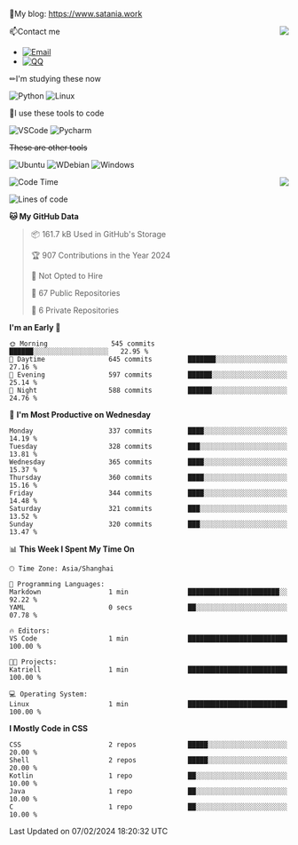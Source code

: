 📰My blog: https://www.satania.work

<img align="right" src="https://github-readme-stats.vercel.app/api/top-langs/?username=Katriell"/>

📫Contact me

* [![Email](https://img.shields.io/badge/Email-Iris@satania.work-1?style=social&logoColor=fff)](mailto:Iris@satania.work)
* [![QQ](https://img.shields.io/badge/QQ-2088839458-1?style=social&logoColor=fff)](tencent://AddContact/?fromId=45&fromSubId=1&subcmd=all&uin=2088839458&website=www.oicqzone.com)

✏I'm studying these now

![Python](https://img.shields.io/badge/-Python-blue?style=flat-square&logo=Python&logoColor=fff)
![Linux](https://img.shields.io/badge/-Linux-black?style=flat-square&logo=Linux&logoColor=fff)

🔨I use these tools to code

![VSCode](https://img.shields.io/badge/-VSCode-blue?style=flat-square&logo=visualstudiocode&logoColor=fff)
![Pycharm](https://img.shields.io/badge/-Pycharm-green?style=flat-square&logo=pycharm&logoColor=fff)

 ~~These are other tools~~

![Ubuntu](https://img.shields.io/badge/-Ubuntu-orange?style=flat-square&logo=Ubuntu&logoColor=fff)
![WDebian](https://img.shields.io/badge/-Debian-blue?style=flat-square&logo=Debian&logoColor=fff)
![Windows](https://img.shields.io/badge/-Windows-blue?style=flat-square&logo=Windows&logoColor=fff)


<img align="right" src="https://github-readme-stats-beta-amber-44.vercel.app/api?username=Katriell&show_icons=true&role=OWNER,ORGANIZATION_MEMBER,COLLABORATOR&locale=zh-my"/>

<!--START_SECTION:waka-->
![Code Time](http://img.shields.io/badge/Code%20Time-21%20mins-blue)

![Lines of code](https://img.shields.io/badge/From%20Hello%20World%20I%27ve%20Written-5.5%20thousand%20lines%20of%20code-blue)

**🐱 My GitHub Data** 

> 📦 161.7 kB Used in GitHub's Storage 
 > 
> 🏆 907 Contributions in the Year 2024
 > 
> 🚫 Not Opted to Hire
 > 
> 📜 67 Public Repositories 
 > 
> 🔑 6 Private Repositories 
 > 
**I'm an Early 🐤** 

```text
🌞 Morning                545 commits         ██████░░░░░░░░░░░░░░░░░░░   22.95 % 
🌆 Daytime                645 commits         ███████░░░░░░░░░░░░░░░░░░   27.16 % 
🌃 Evening                597 commits         ██████░░░░░░░░░░░░░░░░░░░   25.14 % 
🌙 Night                  588 commits         ██████░░░░░░░░░░░░░░░░░░░   24.76 % 
```
📅 **I'm Most Productive on Wednesday** 

```text
Monday                   337 commits         ████░░░░░░░░░░░░░░░░░░░░░   14.19 % 
Tuesday                  328 commits         ███░░░░░░░░░░░░░░░░░░░░░░   13.81 % 
Wednesday                365 commits         ████░░░░░░░░░░░░░░░░░░░░░   15.37 % 
Thursday                 360 commits         ████░░░░░░░░░░░░░░░░░░░░░   15.16 % 
Friday                   344 commits         ████░░░░░░░░░░░░░░░░░░░░░   14.48 % 
Saturday                 321 commits         ███░░░░░░░░░░░░░░░░░░░░░░   13.52 % 
Sunday                   320 commits         ███░░░░░░░░░░░░░░░░░░░░░░   13.47 % 
```


📊 **This Week I Spent My Time On** 

```text
🕑︎ Time Zone: Asia/Shanghai

💬 Programming Languages: 
Markdown                 1 min               ███████████████████████░░   92.22 % 
YAML                     0 secs              ██░░░░░░░░░░░░░░░░░░░░░░░   07.78 % 

🔥 Editors: 
VS Code                  1 min               █████████████████████████   100.00 % 

🐱‍💻 Projects: 
Katriell                 1 min               █████████████████████████   100.00 % 

💻 Operating System: 
Linux                    1 min               █████████████████████████   100.00 % 
```

**I Mostly Code in CSS** 

```text
CSS                      2 repos             █████░░░░░░░░░░░░░░░░░░░░   20.00 % 
Shell                    2 repos             █████░░░░░░░░░░░░░░░░░░░░   20.00 % 
Kotlin                   1 repo              ██░░░░░░░░░░░░░░░░░░░░░░░   10.00 % 
Java                     1 repo              ██░░░░░░░░░░░░░░░░░░░░░░░   10.00 % 
C                        1 repo              ██░░░░░░░░░░░░░░░░░░░░░░░   10.00 % 
```




 Last Updated on 07/02/2024 18:20:32 UTC
<!--END_SECTION:waka-->

